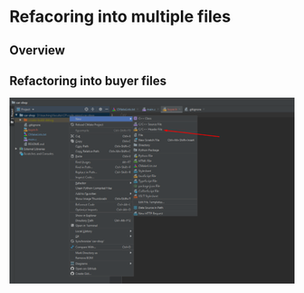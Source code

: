# Refacoring into multiple files

## Overview

## Refactoring into buyer files

![1_create_new_file.png](images/refactoring-car-shop/modular/1_create_new_file.png)

